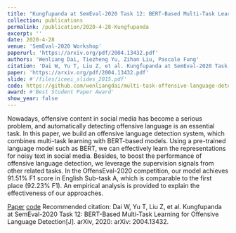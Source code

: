 ```yaml
---
title: "Kungfupanda at SemEval-2020 Task 12: BERT-Based Multi-Task Learning for Offensive Language Detection"
collection: publications
permalink: /publication/2020-4-28-Kungfupanda
excerpt: ''
date: 2020-4-28
venue: 'SemEval-2020 Workshop'
paperurl: 'https://arxiv.org/pdf/2004.13432.pdf'
authors: 'Wenliang Dai, Tiezheng Yu, Zihan Liu, Pascale Fung'
citation: 'Dai W, Yu T, Liu Z, et al. Kungfupanda at SemEval-2020 Task 12: BERT-Based Multi-Task Learning for Offensive Language Detection[J]. arXiv, 2020: arXiv: 2004.13432.'
paper: 'https://arxiv.org/pdf/2004.13432.pdf'
slide: #'/files/iceei_slides_2015.pdf'
code: https://github.com/wenliangdai/multi-task-offensive-language-detection
award: #'Best Student Paper Award'
show_year: false
---
```

Nowadays, offensive content in social media has become a serious problem, and automatically detecting offensive language is an essential task. In this paper, we build an offensive language detection system, which combines multi-task learning with BERT-based models. Using a pre-trained language model such as BERT, we can effectively learn the representations for noisy text in social media. Besides, to boost the performance of offensive language detection, we leverage the supervision signals from other related tasks. In the OffensEval-2020 competition, our model achieves 91.51% F1 score in English Sub-task A, which is comparable to the first place (92.23% F1). An empirical analysis is provided to explain the effectiveness of our approaches.

[Paper](https://arxiv.org/pdf/2004.13432.pdf)
[code](https://github.com/wenliangdai/multi-task-offensive-language-detection)
Recommended citation: Dai W, Yu T, Liu Z, et al. Kungfupanda at SemEval-2020 Task 12: BERT-Based Multi-Task Learning for Offensive Language Detection[J]. arXiv, 2020: arXiv: 2004.13432.